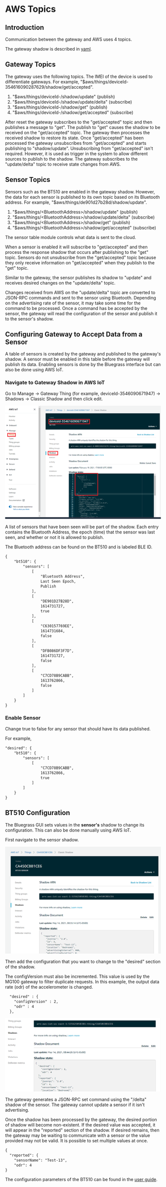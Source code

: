 # AWS Topics

## Introduction

Communication between the gateway and AWS uses 4 topics.

The gateway shadow is described in [yaml](ble_gateway_shadow.schema.yml).

## Gateway Topics

The gateway uses the following topics. The IMEI of the device is used to differentiate gateways. For example, "\$aws/things/deviceId-354616090287629/shadow/get/accepted".

1. "\$aws/things/deviceId-<imei>/shadow/update" (publish)
2. "\$aws/things/deviceId-<imei>/shadow/update/delta" (subscribe)
3. "\$aws/things/deviceId-<imei>/shadow/get" (publish)
4. "\$aws/things/deviceId-<imei>/shadow/get/accepted" (subscribe)

After reset the gateway subscribes to the "get/accepted" topic and then publishes a message to "get". The publish to "get" causes the shadow to be received on the "get/accepted" topic. The gateway then processes the received shadow to restore its state. Once "get/accepted" has been processed the gateway unsubscribes from "get/accepted" and starts publishing to "shadow/update". Unsubscribing from "get/accepted" isn't required. However, it is used as trigger in the system to allow different sources to publish to the shadow. The gateway subscribes to the "update/delta" topic to receive state changes from AWS.

## Sensor Topics

Sensors such as the BT510 are enabled in the gateway shadow. However, the data for each sensor is published to its own topic based on its Bluetooth address. For example,
"\$aws/things/de901d27b28d/shadow/update".

1. "\$aws/things/\<BluetoothAddress>/shadow/update" (publish)
2. "\$aws/things/\<BluetoothAddress>/shadow/update/delta" (subscribe)
3. "\$aws/things/\<BluetoothAddress>/shadow/get" (publish)
4. "\$aws/things/\<BluetoothAddress>/shadow/get/accepted" (subscribe)

The sensor table module controls what data is sent to the cloud.

When a sensor is enabled it will subscribe to "get/accepted" and then process the response shadow that occurs after publishing to the "get" topic. Sensors do not unsubscribe from the "get/accepted" topic because they only receive information on "get/accepted" when they publish to the "get" topic.

Similar to the gateway, the sensor publishes its shadow to "update" and receives desired changes on the "update/delta" topic.

Changes received from AWS on the "update/delta" topic are converted to JSON-RPC commands and sent to the sensor using Bluetooth. Depending on the advertising rate of the sensor, it may take some time for the command to be processed. Once a command has be accepted by the sensor, the gateway will read the configuration of the sensor and publish it to the sensor's shadow.

## Configuring Gateway to Accept Data from a Sensor

A table of sensors is created by the gateway and published to the gateway's shadow. A sensor must be enabled in this table before the gateway will publish its data. Enabling sensors is done by the Bluegrass interface but can also be done using AWS IoT.

### Navigate to Gateway Shadow in AWS IoT

Go to Manage -> Gateway Thing (for example, deviceId-3546090671947) -> Shadows -> Classic Shadow and then click edit.

![Gateway Shadow](images/gateway_shadow.png)

A list of sensors that have been seen will be part of the shadow. Each entry contains the Bluetooth Address, the epoch (time) that the sensor was last seen, and whether or not it is allowed to publish.

The Bluetooth address can be found on the BT510 and is labeled BLE ID.

```
{
	"bt510": {
		"sensors": [
			[
				"Bluetooth Address",
				Last Seen Epoch,
				Publish
			],
			[
				"DE901D27B28D",
				1614731727,
				true
			],
			[
				"C630157769EE",
				1614731684,
				false
			],
			[
				"DFB086DF3F7D",
				1614731727,
				false
			],
			[
				"C7CD78B9CABB",
				1613762866,
				false
			]
		]
	}
}
```

### Enable Sensor

Change true to false for any sensor that should have its data published.

For example,

```
"desired": {
    "bt510": {
        "sensors": [
            [
                "C7CD78B9CABB",
                1613762866,
                true
            ]
        ]
    }
}
```

## BT510 Configuration

The Bluegrass GUI sets values in the **sensor's** shadow to change its configuration.  This can also be done manually using AWS IoT.

First navigate to the sensor shadow.

![SensorShadow](images/bt510_shadow.png)

Then add the configuration that you want to change to the "desired" section of the shadow.  

The configVersion must also be incremented.  This value is used by the MG100 gateway to filter duplicate requests.  In this example, the output data rate (odr) of the accelerometer is changed.

```
  "desired" : {
    "configVersion" : 2,
    "odr" : 4
  },
```

![SensorDesired](images/bt510_desired.png)

The gateway generates a JSON-RPC set command using the "/delta" shadow of the sensor.  The gateway cannot update a sensor if it isn't advertising.

Once the shadow has been processed by the gateway, the desired portion of shadow will become non-existent.  If the desired value was accepted, it will appear in the "reported" section of the shadow.  If desired remains, then the gateway may be waiting to communicate with a sensor or the value provided may not be valid.  It is possible to set multiple values at once.

```
{
  "reported": {
    "sensorName": "Test-13",
    "odr": 4
}
```

The configuration parameters of the BT510 can be found in the [user guide](https://www.lairdconnect.com/documentation/sentrius-bt510-user-guide).  
